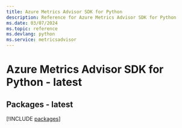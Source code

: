 ```yaml
---
title: Azure Metrics Advisor SDK for Python
description: Reference for Azure Metrics Advisor SDK for Python
ms.date: 03/07/2024
ms.topic: reference
ms.devlang: python
ms.service: metricsadvisor
---
```

# Azure Metrics Advisor SDK for Python - latest
## Packages - latest
[!INCLUDE [packages](metrics-advisor-index.md)]